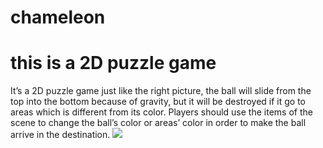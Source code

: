 # chameleon
# this is a 2D puzzle game
It’s a 2D puzzle game just like the right picture, the ball will slide from the top into the bottom because of gravity, but it will be destroyed if it go to areas which is different from its color. Players should use the items of the scene to change the ball’s color or areas’ color in order to make the ball arrive in the destination. 
![](C:\Users\Administrator\Desktop\level1.png) 
